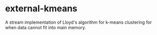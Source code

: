 # external-kmeans
A stream implementation of Lloyd's algorithm for k-means clustering for when data cannot fit into main memory.
